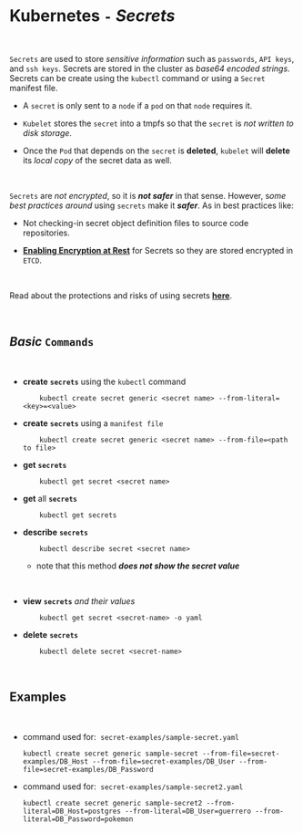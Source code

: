 # **Kubernetes** `-` ***Secrets***

<br>

`Secrets` are used to store *sensitive information* such as `passwords`, `API keys`, and `ssh keys`. Secrets are stored in the cluster as *base64 encoded strings*. Secrets can be create using the `kubectl` command or using a `Secret` manifest file.

* A `secret` is only sent to a `node` if a `pod` on that `node` requires it.

* `Kubelet` stores the `secret` into a tmpfs so that the `secret` is *not written to disk storage*.

* Once the `Pod` that depends on the `secret` is **deleted**, `kubelet` will **delete** its *local copy* of the secret data as well.

<br>

`Secrets` are *not encrypted*, so it is ***not safer*** in that sense. However, s*ome best practices around* using `secrets` make it ***safer***. As in best practices like:

* Not checking-in secret object definition files to source code repositories.

* **[Enabling Encryption at Rest](https://kubernetes.io/docs/tasks/administer-cluster/encrypt-data/)** for Secrets so they are stored encrypted in `ETCD`. 

<br>



Read about the protections and risks of using secrets **[here](https://kubernetes.io/docs/concepts/configuration/secret/#protections)**.

<br>


## ***Basic*** `Commands`

<br>


* **create** **`secrets`** using the `kubectl` command

    ```
        kubectl create secret generic <secret name> --from-literal=<key>=<value>
    ```

* **create** **`secrets`** using a `manifest file`

    ```
        kubectl create secret generic <secret name> --from-file=<path to file>
    ```

* **get** **`secrets`**

    ```
        kubectl get secret <secret name>
    ```

* **get** all **`secrets`**

    ```shell
        kubectl get secrets
    ```

* **describe** **`secrets`**

    ```shell
        kubectl describe secret <secret name>
    ```
    * note that this method ***does not show the secret value***

<br>

* **view** **`secrets`** *and their values*

    ```shell
        kubectl get secret <secret-name> -o yaml
    ```

* **delete** **`secrets`**

    ```shell
        kubectl delete secret <secret-name>
    ```


<br>

## **Examples**

<br>

* command used for:&nbsp; `secret-examples/sample-secret.yaml`

    ```
    kubectl create secret generic sample-secret --from-file=secret-examples/DB_Host --from-file=secret-examples/DB_User --from-file=secret-examples/DB_Password 
    ```

* command used for:&nbsp; `secret-examples/sample-secret2.yaml`

    ```
    kubectl create secret generic sample-secret2 --from-literal=DB_Host=postgres --from-literal=DB_User=guerrero --from-literal=DB_Password=pokemon
    ```


<br>